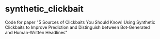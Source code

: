 # synthetic_clickbait
Code for paper "5 Sources of Clickbaits You Should Know! Using Synthetic Clickbaits to Improve Prediction and Distinguish between Bot-Generated and Human-Written Headlines"

